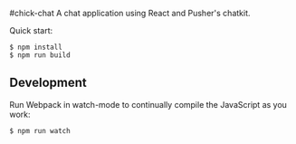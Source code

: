 #chick-chat 
A chat application using React and Pusher's chatkit.

Quick start:

```
$ npm install
$ npm run build
````

## Development

Run Webpack in watch-mode to continually compile the JavaScript as you work:

```
$ npm run watch
```
